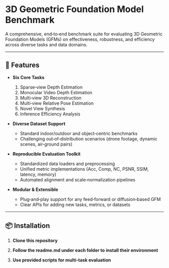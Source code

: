 # 3D Geometric Foundation Model Benchmark

A comprehensive, end‑to‑end benchmark suite for evaluating 3D Geometric Foundation Models (GFMs) on effectiveness, robustness, and efficiency across diverse tasks and data domains.

---

## 🚀 Features

- **Six Core Tasks**  
  1. Sparse‑view Depth Estimation  
  2. Monocular Video Depth Estimation  
  3. Multi‑view 3D Reconstruction  
  4. Multi‑view Relative Pose Estimation  
  5. Novel View Synthesis  
  6. Inference Efficiency Analysis

- **Diverse Dataset Support**  
  - Standard indoor/outdoor and object‑centric benchmarks  
  - Challenging out‑of‑distribution scenarios (drone footage, dynamic scenes, air‑ground pairs)

- **Reproducible Evaluation Toolkit**  
  - Standardized data loaders and preprocessing  
  - Unified metric implementations (Acc, Comp, NC, PSNR, SSIM, latency, memory)  
  - Automated alignment and scale‑normalization pipelines

- **Modular & Extensible**  
  - Plug‑and‑play support for any feed‑forward or diffusion‑based GFM  
  - Clear APIs for adding new tasks, metrics, or datasets  

---

## 📦 Installation

1. **Clone this repository**  
   
2. **Follow the readme.md under each folder to install their environment**  

3. **Use provided scripts for multi-task evaluation**